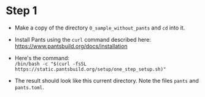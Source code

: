 # Step 1

- Make a copy of the directory `0_sample_without_pants` and `cd` into it.

- Install Pants using the `curl` command described here:
  <https://www.pantsbuild.org/docs/installation>

- Here's the command: \
`/bin/bash -c "$(curl -fsSL https://static.pantsbuild.org/setup/one_step_setup.sh)" `

- The result should look like this current directory. Note the files `pants` and
  `pants.toml`.
